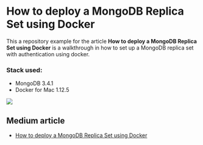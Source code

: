 # How to deploy a MongoDB Replica Set using Docker

This a repository example for the article **How to deploy a MongoDB Replica Set using Docker**
is a walkthrough in how to set up a MongoDB replica set with authentication using docker.

### Stack used:
- MongoDB 3.4.1
- Docker for Mac 1.12.5

![](https://cdn-images-1.medium.com/max/1600/1*vhEc7r7BRG0oc2PKZ0WJLg.png)

## Medium article

- [How to deploy a MongoDB Replica Set using Docker]()
